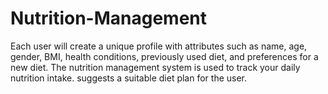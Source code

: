 # Nutrition-Management
Each user will create a unique profile with attributes such as name, age, gender, BMI, health conditions, previously used diet, and preferences for a new diet. The nutrition management system is used to track your daily nutrition intake. suggests a suitable diet plan for the user. 
